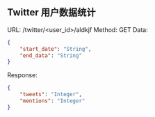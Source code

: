 ## Twitter 用户数据统计

URL: /twitter/<user_id>/aldkjf
Method: GET
Data:
```json
{
    "start_date": "String",
    "end_data": "String"
}
```

Response:
```json
{
    "tweets": "Integer",
    "mentions": "Integer"
}
```
